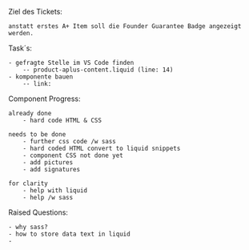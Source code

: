 Ziel des Tickets:

    anstatt erstes A+ Item soll die Founder Guarantee Badge angezeigt werden.

Task´s:

    - gefragte Stelle im VS Code finden
        -- product-aplus-content.liquid (line: 14)
    - komponente bauen
        -- link: 

Component Progress:

    already done
        - hard code HTML & CSS

    needs to be done
        - further css code /w sass
        - hard coded HTML convert to liquid snippets
        - component CSS not done yet
        - add pictures 
        - add signatures

    for clarity
        - help with liquid
        - help /w sass

Raised Questions:

    - why sass?
    - how to store data text in liquid
    - 
